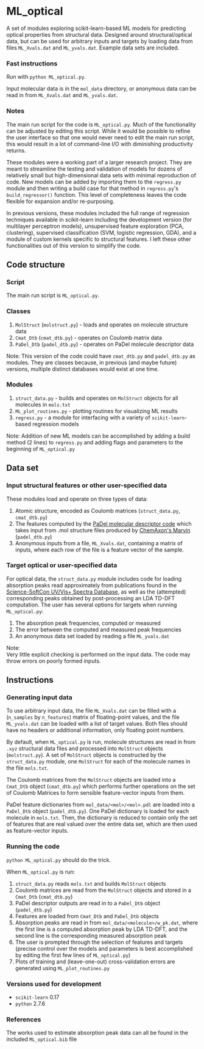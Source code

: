 
# ML_optical

A set of modules exploring scikit-learn-based ML models for predicting optical properties from structural data.
Designed around structural/optical data, 
but can be used for arbitrary inputs and targets
by loading data from files `ML_Xvals.dat` and `ML_yvals.dat`.
Example data sets are included.

### Fast instructions

Run with `python ML_optical.py`.

Input molecular data is in the `mol_data` directory, 
or anonymous data can be read in from `ML_Xvals.dat` and `ML_yvals.dat`.

### Notes 

The main run script for the code is `ML_optical.py`. 
Much of the functionality can be adjusted by editing this script.
While it would be possible to refine the user interface 
so that one would never need to edit the main run script,
this would result in a lot of command-line I/O
with diminishing productivity returns.

These modules were a working part of a larger research project.
They are meant to streamline the testing and validation of models
for dozens of relatively small but high-dimensional data sets
with minimal reproduction of code.
New models can be added by importing them to the `regress.py` module 
and then writing a build case for that method in 
`regress.py`'s `build_regressor()` function.
This level of completeness
leaves the code flexible for expansion and/or re-purposing.

In previous versions, these modules included
the full range of regression techniques available in scikit-learn
including the development version (for multilayer perceptron models),
unsupervised feature exploration (PCA, clustering),
supervised classification (SVM, logistic regression, GDA),
and a module of custom kernels specific to structural features.
I left these other functionalities 
out of this version to simplify the code.

## Code structure

### Script
The main run script is `ML_optical.py`. 

### Classes
 1. `MolStruct` (`molstruct.py`) - loads and operates on molecule structure data
 2. `Cmat_Dtb` (`cmat_dtb.py`) - operates on Coulomb matrix data 
 3. `PaDel_Dtb` (`padel_dtb.py`) - operates on PaDel molecule descriptor data 

Note: This version of the code could have `cmat_dtb.py` and `padel_dtb.py` as modules.
They are classes because, in previous (and maybe future) versions, 
multiple distinct databases would exist at one time.

### Modules
 1. `struct_data.py` - builds and operates on `MolStruct` objects for all molecules in `mols.txt`
 2. `ML_plot_routines.py` - plotting routines for visualizing ML results
 3. `regress.py` - a module for interfacing with a variety of `scikit-learn`-based regression models

Note: Addition of new ML models can be accomplished by adding a build method (2 lines) to `regress.py`
and adding flags and parameters to the beginning of `ML_optical.py` 

## Data set

### Input structural features or other user-specified data
These modules load and operate on three types of data: 

1. Atomic structure, encoded as Coulomb matrices (`struct_data.py`, `cmat_dtb.py`)
2. The features computed by the [PaDel molecular descriptor code](http://padel.nus.edu.sg/software/padeldescriptor/)
	which takes input from .mol structure files produced by [ChemAxon's Marvin](https://www.chemaxon.com/products/marvin/marvinsketch/) 
	(`padel_dtb.py`)
3. Anonymous inputs from a file, `ML_Xvals.dat`, containing a matrix of inputs, 
where each row of the file is a feature vector of the sample.

### Target optical or user-specified data
For optical data, the `struct_data.py` module includes
code for loading absorption peaks read approximately
from publications found in the 
[Science-SoftCon UV/Vis+ Spectra Database](http://www.science-softcon.de/),
as well as the (attempted) corresponding peaks obtained 
by post-processing an LDA TD-DFT computation.
The user has several options for targets when running `ML_optical.py`:

1. The absorption peak frequencies, computed or measured
2. The error between the computed and measured peak frequencies
3. An anonymous data set loaded by reading a file `ML_yvals.dat`

Note:  
Very little explicit checking is performed on the input data.
The code may throw errors on poorly formed inputs. 


## Instructions

### Generating input data 

To use arbitrary input data,
the file `ML_Xvals.dat` can be filled with a 
(`n_samples` by `n_features`) matrix of floating-point values,
and the file `ML_yvals.dat` can be loaded with a list of target values.
Both files should have no headers or additional information, 
only floating point numbers.

By default, when `ML_optical.py` is run,
molecule structures are read in from `.xyz` structural data files
and processed into `MolStruct` objects (`molstruct.py`).
A set of `MolStruct` objects is constructed by the `struct_data.py` module,
one `MolStruct` for each of the molecule names in the file `mols.txt`.

The Coulomb matrices from the `MolStruct` objects 
are loaded into a `Cmat_Dtb` object (`cmat_dtb.py`) 
which performs further operations on the set of Coulomb Matrices
to form sensible feature-vector inputs from them.

PaDel feature dictionaries from `mol_data/<mol>/<mol>.pdl`
are loaded into a `PaDel_Dtb` object (`padel_dtb.py`).
One PaDel dictionary is loaded for each molecule in `mols.txt`.
Then, the dictionary is reduced to contain only the set of features
that are real valued over the entire data set,
which are then used as feature-vector inputs.

### Running the code

`python ML_optical.py` should do the trick.

When `ML_optical.py` is run:

1. `struct_data.py` reads `mols.txt` and builds `MolStruct` objects
2. Coulomb matrices are read from the `MolStruct` objects and stored in a `Cmat_Dtb` (`cmat_dtb.py`)
3. PaDel descriptor outputs are read in to a `PaDel_Dtb` object (`padel_dtb.py`)
4. Features are loaded from `Cmat_Dtb` and `PaDel_Dtb` objects 
5. Absorption peaks are read in from `mol_data/<molecule>/w_pk.dat`, 
	where the first line is a computed absorption peak by LDA TD-DFT, 
	and the second line is the corresponding measured absorption peak
6. The user is prompted through the selection of features and targets 
	(precise control over the models and parameters is best accomplished by editing the first few lines of `ML_optical.py`) 
7. Plots of training and (leave-one-out) cross-validation errors are generated using `ML_plot_routines.py`
 
### Versions used for development
* `scikit-learn` 0.17 
* `python` 2.7.6

### References
The works used to estimate absorption peak data
can all be found in the included `ML_optical.bib` file 

